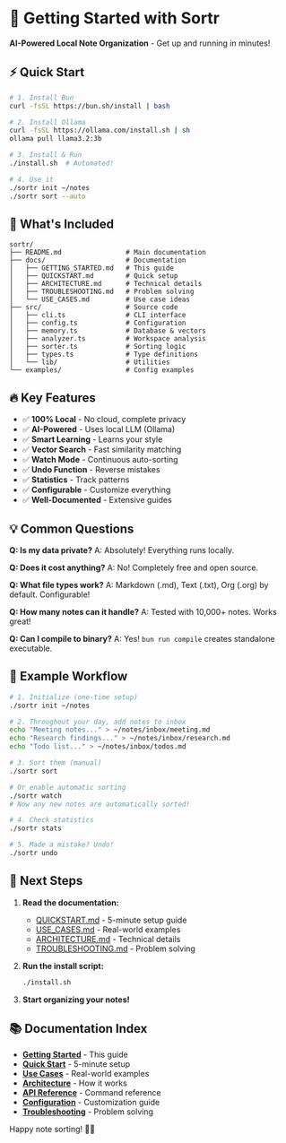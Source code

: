 # 🎉 Getting Started with Sortr

**AI-Powered Local Note Organization** - Get up and running in minutes!

## ⚡ Quick Start

```bash
# 1. Install Bun
curl -fsSL https://bun.sh/install | bash

# 2. Install Ollama
curl -fsSL https://ollama.com/install.sh | sh
ollama pull llama3.2:3b

# 3. Install & Run
./install.sh  # Automated!

# 4. Use it
./sortr init ~/notes
./sortr sort --auto
```

## 🎁 What's Included

```
sortr/
├── README.md                # Main documentation
├── docs/                    # Documentation
│   ├── GETTING_STARTED.md   # This guide
│   ├── QUICKSTART.md        # Quick setup
│   ├── ARCHITECTURE.md      # Technical details
│   ├── TROUBLESHOOTING.md   # Problem solving
│   └── USE_CASES.md         # Use case ideas
├── src/                     # Source code
│   ├── cli.ts               # CLI interface
│   ├── config.ts            # Configuration
│   ├── memory.ts            # Database & vectors
│   ├── analyzer.ts          # Workspace analysis
│   ├── sorter.ts            # Sorting logic
│   ├── types.ts             # Type definitions
│   └── lib/                 # Utilities
└── examples/                # Config examples
```

## 🔥 Key Features

- ✅ **100% Local** - No cloud, complete privacy
- ✅ **AI-Powered** - Uses local LLM (Ollama)
- ✅ **Smart Learning** - Learns your style
- ✅ **Vector Search** - Fast similarity matching
- ✅ **Watch Mode** - Continuous auto-sorting
- ✅ **Undo Function** - Reverse mistakes
- ✅ **Statistics** - Track patterns
- ✅ **Configurable** - Customize everything
- ✅ **Well-Documented** - Extensive guides

## 💡 Common Questions

**Q: Is my data private?**
A: Absolutely! Everything runs locally.

**Q: Does it cost anything?**
A: No! Completely free and open source.

**Q: What file types work?**
A: Markdown (.md), Text (.txt), Org (.org) by default. Configurable!

**Q: How many notes can it handle?**
A: Tested with 10,000+ notes. Works great!

**Q: Can I compile to binary?**
A: Yes! `bun run compile` creates standalone executable.

## 🎨 Example Workflow

```bash
# 1. Initialize (one-time setup)
./sortr init ~/notes

# 2. Throughout your day, add notes to inbox
echo "Meeting notes..." > ~/notes/inbox/meeting.md
echo "Research findings..." > ~/notes/inbox/research.md
echo "Todo list..." > ~/notes/inbox/todos.md

# 3. Sort them (manual)
./sortr sort

# Or enable automatic sorting
./sortr watch
# Now any new notes are automatically sorted!

# 4. Check statistics
./sortr stats

# 5. Made a mistake? Undo!
./sortr undo
```

## 🚀 Next Steps

1. **Read the documentation:**

   - [QUICKSTART.md](./QUICKSTART.md) - 5-minute setup guide
   - [USE_CASES.md](./USE_CASES.md) - Real-world examples
   - [ARCHITECTURE.md](./ARCHITECTURE.md) - Technical details
   - [TROUBLESHOOTING.md](./TROUBLESHOOTING.md) - Problem solving

2. **Run the install script:**

   ```bash
   ./install.sh
   ```

3. **Start organizing your notes!**

## 📚 Documentation Index

- **[Getting Started](./GETTING_STARTED.md)** - This guide
- **[Quick Start](./QUICKSTART.md)** - 5-minute setup
- **[Use Cases](./USE_CASES.md)** - Real-world examples
- **[Architecture](./ARCHITECTURE.md)** - How it works
- **[API Reference](./API.md)** - Command reference
- **[Configuration](./CONFIGURATION.md)** - Customization guide
- **[Troubleshooting](./TROUBLESHOOTING.md)** - Problem solving

Happy note sorting! 📝✨
